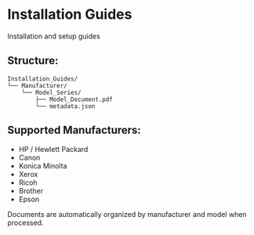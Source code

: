 # Installation Guides

Installation and setup guides

## Structure:
```
Installation_Guides/
└── Manufacturer/
    └── Model_Series/
        ├── Model_Document.pdf
        └── metadata.json
```

## Supported Manufacturers:
- HP / Hewlett Packard
- Canon
- Konica Minolta
- Xerox
- Ricoh
- Brother
- Epson

Documents are automatically organized by manufacturer and model when processed.
